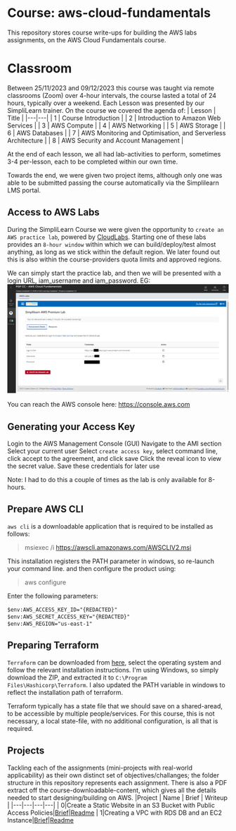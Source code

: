 # Course: aws-cloud-fundamentals
This repository stores course write-ups for building the AWS labs assignments, on the AWS Cloud Fundamentals course.

# Classroom
Between 25/11/2023 and 09/12/2023 this course was taught via remote classrooms (Zoom) over 4-hour intervals, the course lasted a total of 24 hours, typically over a weekend.
Each Lesson was presented by our SimpliLearn trainer. On the course we covered the agenda of:
| Lesson | Title |
|---|---|
| 1 | Course Introduction |
| 2 | Introduction to Amazon Web Services |
| 3 | AWS Compute |
| 4 | AWS Networking |
| 5 | AWS Storage |
| 6 | AWS Databases |
| 7 | AWS Monitoring and Optimisation, and Serverless Architecture |
| 8 | AWS Security and Account Management |

At the end of each lesson, we all had lab-activities to perform, sometimes 3-4 per-lesson, each to be completed within our own time. 

Towards the end, we were given two project items, although only one was able to be submitted passing the course automatically via the Simplilearn LMS portal. 

## Access to AWS Labs
During the SimpliLearn Course we were given the opportunity to `create an AWS practice lab`, powered by [CloudLabs](https://cloudlabs.ai/). Starting one of these labs provides an `8-hour window` within which we can build/deploy/test almost anything, as long as we stick within the default region. We later found out this is also within the course-providers quota limits and approved regions.

We can simply start the practice lab, and then we will be presented with a login URL, iam_username and iam_password.  EG:
![Simplilearn AWS Premium LAB Access](lab_creds.png)

You can reach the AWS console here: https://console.aws.com

## Generating your Access Key
Login to the AWS Management Console (GUI)
Navigate to the AMI section
Select your current user
Select `create access key`, select command line, click accept to the agreement, and click save
Click the reveal icon to view the secret value. Save these credentials for later use

Note: I had to do this a couple of times as the lab is only available for 8-hours.

## Prepare AWS CLI
`aws cli` is a downloadable application that is required to be installed as follows:
> msiexec /i https://awscli.amazonaws.com/AWSCLIV2.msi

This installation registers the PATH parameter in windows, so re-launch your command line. and then configure the product using:
> aws configure

Enter the following parameters:
```
$env:AWS_ACCESS_KEY_ID="{REDACTED}"
$env:AWS_SECRET_ACCESS_KEY="{REDACTED}"
$env:AWS_REGION="us-east-1"
```

## Preparing Terraform
`Terraform` can be downloaded from [here](https://developer.hashicorp.com/terraform/downloads), select the operating system and follow the relevant installation instructions.  I'm using Windows, so simply download the ZIP, and extracted it to `C:\Program Files\Hashicorp\Terraform`.
I also updated the PATH variable in windows to reflect the installation path of terraform.

Terraform typically has a state file that we should save on a shared-aread, to be accessible by multiple people/services. For this course, this is not necessary, a local state-file, with no additional configuration, is all that is required.

## Projects
Tackling each of the assignments (mini-projects with real-world applicability) as their own distinct set of objectives/challanges; the folder structure in this repository represents each assignment. There is also a PDF extract off the course-downloadable-content, which gives all the details needed to start designing/building on AWS.
|Project | Name | Brief | Writeup |
|---|---|---|---|
| 0|Create a Static Website in an S3 Bucket with Public Access Policies|[Brief](Project%201%20-%20Creating%20a%20VPC%20with%20RDS%20DB%20and%20an%20EC2%20Instance.pdf)|[Readme](./Project%200/README.md)
| 1|Creating a VPC with RDS DB and an EC2 Instance|[Brief](Project%201%20-%20Creating%20a%20VPC%20with%20RDS%20DB%20and%20an%20EC2%20Instance.pdf)|[Readme](./Project%201/README.md)